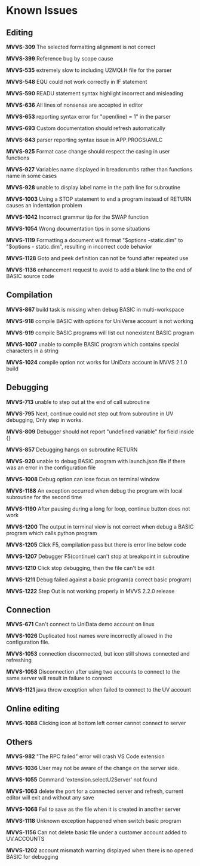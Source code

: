 # Known Issues

## Editing

**MVVS-309** The selected formatting alignment is not correct

**MVVS-399** Reference bug by scope cause

**MVVS-535** extremely slow to including U2MQI.H file for the parser

**MVVS-548** EQU could not work correctly in IF statement

**MVVS-590** READU statement syntax highlight incorrect and misleading

**MVVS-636** All lines of nonsense are accepted in editor

**MVVS-653** reporting syntax error for "open(line) = 1" in the parser

**MVVS-693** Custom documentation should refresh automatically

**MVVS-843** parser reporting syntax issue in APP.PROGS\AMLC

**MVVS-925** Format case change should respect the casing in user functions

**MVVS-927** Variables name displayed in breadcrumbs rather than functions name in some cases

**MVVS-928** unable to display label name in the path line for subroutine

**MVVS-1003** Using a STOP statement to end a program instead of RETURN causes an indentation problem

**MVVS-1042** Incorrect grammar tip for the SWAP function

**MVVS-1054** Wrong documentation tips in some situations

**MVVS-1119** Formatting a document will format "$options -static.dim" to "$options - static.dim", resulting in incorrect code behavior

**MVVS-1128** Goto and peek definition can not be found after repeated use

**MVVS-1136** enhancement request to avoid to add a blank line to the end of BASIC source code

## Compilation

**MVVS-867** build task is missing when debug BASIC in multi-workspace

**MVVS-918** compile BASIC with options for UniVerse account is not working

**MVVS-919** compile BASIC programs will list out nonexistent BASIC program

**MVVS-1007** unable to compile BASIC program which contains special characters in a string

**MVVS-1024** compile option not works for UniData account in MVVS 2.1.0 build

## Debugging

**MVVS-713** unable to step out at the end of call subroutine

**MVVS-795** Next, continue could not step out from subroutine in UV debugging, Only step in works. 

**MVVS-809** Debugger should not report "undefined variable" for field inside {}

**MVVS-857** Debugging hangs on subroutine RETURN

**MVVS-920** unable to debug BASIC program with launch.json file if there was an error in the configuration file

**MVVS-1008** Debug option can lose focus on terminal window

**MVVS-1188** An exception occurred when debug the program with local subroutine for the second time

**MVVS-1190** After pausing during a long for loop, continue button does not work

**MVVS-1200** The output in terminal view is not correct when debug a BASIC program which calls python program

**MVVS-1205** Click F5, compilation pass but there is error line below code

**MVVS-1207** Debugger F5(continue) can't stop at breakpoint in subroutine

**MVVS-1210** Click stop debugging, then the file can't be edit

**MVVS-1211** Debug failed against a basic program(a correct basic program)

**MVVS-1222** Step Out is not working properly in MVVS 2.2.0 release

## Connection

**MVVS-671** Can't connect to UniData demo account on linux

**MVVS-1026** Duplicated host names were incorrectly allowed in the configuration file.

**MVVS-1053** connection disconnected, but icon still shows connected and refreshing

**MVVS-1058** Disconnection after using two accounts to connect to the same server will result in failure to connect

**MVVS-1121** java throw exception when failed to connect to the UV account

## Online editing

**MVVS-1088** Clicking icon at bottom left corner cannot connect to server

## Others

**MVVS-982** "The RPC failed" error will crash VS Code extension

**MVVS-1036** User may not be aware of the change on the server side.

**MVVS-1055** Command 'extension.selectU2Server' not found

**MVVS-1063** delete the port for a connected server and refresh, current editor will exit and without any save

**MVVS-1068** Fail to save as the file when it is created in another server

**MVVS-1118** Unknown exception happened when switch basic program

**MVVS-1156** Can not delete basic file under a customer account added to UV.ACCOUNTS

**MVVS-1202** account mismatch warning displayed when there is no opened BASIC for debugging

